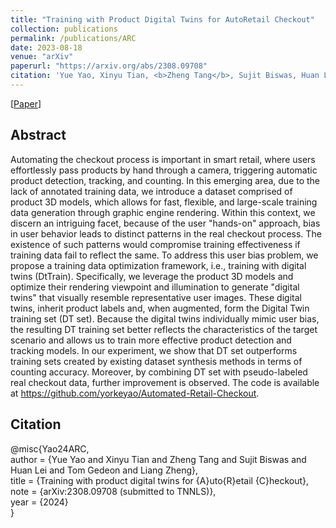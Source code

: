 ```yaml
---
title: "Training with Product Digital Twins for AutoRetail Checkout"
collection: publications
permalink: /publications/ARC
date: 2023-08-18
venue: "arXiv"
paperurl: "https://arxiv.org/abs/2308.09708"
citation: 'Yue Yao, Xinyu Tian, <b>Zheng Tang</b>, Sujit Biswas, Huan Lei, Tom Gedeon and Liang Zheng. "Training with Product Digital Twins for AutoRetail Checkout". <i>arXiv:2308.09708</i>. 2023.'
---
```


[<a href="https://arxiv.org/abs/2308.09708">Paper</a>]

## Abstract
Automating the checkout process is important in smart retail, where users effortlessly pass products by hand through a camera, triggering automatic product detection, tracking, and counting. In this emerging area, due to the lack of annotated training data, we introduce a dataset comprised of product 3D models, which allows for fast, flexible, and large-scale training data generation through graphic engine rendering. Within this context, we discern an intriguing facet, because of the user "hands-on" approach, bias in user behavior leads to distinct patterns in the real checkout process. The existence of such patterns would compromise training effectiveness if training data fail to reflect the same. To address this user bias problem, we propose a training data optimization framework, i.e., training with digital twins (DtTrain). Specifically, we leverage the product 3D models and optimize their rendering viewpoint and illumination to generate "digital twins" that visually resemble representative user images. These digital twins, inherit product labels and, when augmented, form the Digital Twin training set (DT set). Because the digital twins individually mimic user bias, the resulting DT training set better reflects the characteristics of the target scenario and allows us to train more effective product detection and tracking models. In our experiment, we show that DT set outperforms training sets created by existing dataset synthesis methods in terms of counting accuracy. Moreover, by combining DT set with pseudo-labeled real checkout data, further improvement is observed. The code is available at https://github.com/yorkeyao/Automated-Retail-Checkout.

## Citation
@misc{Yao24ARC,  
author = {Yue Yao and Xinyu Tian and Zheng Tang and Sujit Biswas and Huan Lei and Tom Gedeon and Liang Zheng},  
title = {Training with product digital twins for {A}uto{R}etail {C}heckout},  
note = {arXiv:2308.09708 (submitted to TNNLS)},  
year = {2024}  
}
